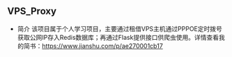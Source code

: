 ## VPS_Proxy

- 简介
该项目属于个人学习项目，主要通过租借VPS主机通过PPPOE定时拨号获取公网IP存入Redis数据库；再通过Flask提供接口供爬虫使用。详情查看我的简书：https://www.jianshu.com/p/ae270001cb17
